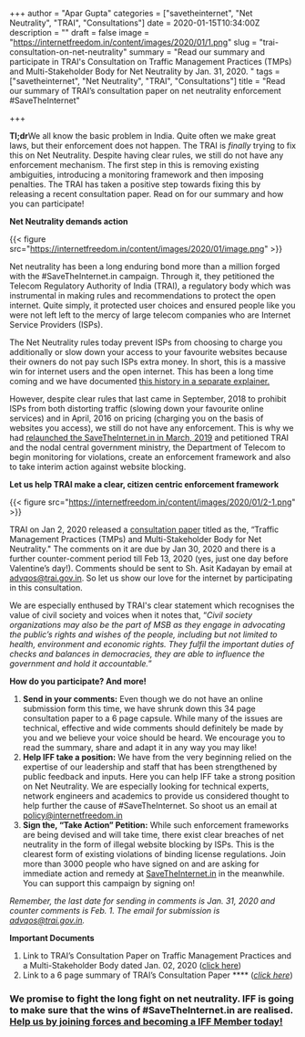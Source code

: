 +++
author = "Apar Gupta"
categories = ["savetheinternet", "Net Neutrality", "TRAI", "Consultations"]
date = 2020-01-15T10:34:00Z
description = ""
draft = false
image = "https://internetfreedom.in/content/images/2020/01/1.png"
slug = "trai-consultation-on-net-neutrality"
summary = "Read our summary and participate in TRAI's Consultation on Traffic Management Practices (TMPs) and Multi-Stakeholder Body for Net Neutrality by Jan. 31, 2020. "
tags = ["savetheinternet", "Net Neutrality", "TRAI", "Consultations"]
title = "Read our summary of TRAI’s consultation paper on net neutrality enforcement #SaveTheInternet"

+++


**Tl;dr**We all know the basic problem in India. Quite often we make great laws, but their enforcement does not happen. The TRAI is *finally* trying to fix this on Net Neutrality. Despite having clear rules, we still do not have any enforcement mechanism. The first step in this is removing existing ambiguities, introducing a monitoring framework and then imposing penalties. The TRAI has taken a positive step towards fixing this by releasing a recent consultation paper. Read on for our summary and how you can participate!

**Net Neutrality demands action**

{{< figure src="https://internetfreedom.in/content/images/2020/01/image.png" >}}

Net neutrality has been a long enduring bond more than a million forged with the #SaveTheInternet.in campaign. Through it, they petitioned the Telecom Regulatory Authority of India (TRAI), a regulatory body which was instrumental in making rules and recommendations to protect the open internet. Quite simply, it protected user choices and ensured people like you were not left left to the mercy of large telecom companies who are Internet Service Providers (ISPs).

The Net Neutrality rules today prevent ISPs from choosing to charge you additionally or slow down your access to your favourite websites because their owners do not pay such ISPs extra money. In short, this is a massive win for internet users and the open internet. This has been a long time coming and we have documented [this history in a separate explainer.](https://savetheinternet.in/blog/guess-whos-back-back-again-savetheinternet/)

However, despite clear rules that last came in September, 2018 to prohibit ISPs from both distorting traffic (slowing down your favourite online services) and in April, 2016 on pricing (charging you on the basis of websites you access), we still do not have any enforcement. This is why we had [relaunched the SaveTheInternet.in in March, 2019](https://savetheinternet.in/why-this-again/) and petitioned TRAI and the nodal central government ministry, the Department of Telecom to begin monitoring for violations, create an enforcement framework and also to take interim action against website blocking.

**Let us help TRAI make a clear, citizen centric enforcement framework**

{{< figure src="https://internetfreedom.in/content/images/2020/01/2-1.png" >}}

TRAI on Jan 2, 2020 released a [consultation paper](https://main.trai.gov.in/sites/default/files/CP_02012020_0.pdf) titled as the, “Traffic Management Practices (TMPs) and Multi-Stakeholder Body for Net Neutrality." The comments on it are due by Jan 30, 2020 and there is a further counter-comment period  till Feb 13, 2020 (yes, just one day before Valentine’s day!). Comments should be sent to Sh. Asit Kadayan by email at advqos@trai.gov.in. So let us show our love for the internet by participating in this consultation.

We are especially enthused by TRAI's clear statement which recognises the value of civil society and voices when it notes that, “_Civil society organizations may also be the part of MSB as they engage in advocating the public’s rights and wishes of the people, including but not limited to health, environment and economic rights. They fulfil the important duties of checks and balances in democracies, they are able to influence the government and hold it accountable._”

**How do you participate? And more!**

1. **Send in your comments:** Even though we do not have an online submission form this time, we have shrunk down this 34 page consultation paper to a 6 page capsule. While many of the issues are technical, effective and wide comments should definitely be made by you and we believe your voice should be heard. We encourage you to read the summary, share and adapt it in any way you may like!
2. **Help IFF take a position:** We have from the very beginning relied on the expertise of our leadership and staff that has been strengthened by public feedback and inputs. Here you can help IFF take a strong position on Net Neutrality. We are especially looking for technical experts, network engineers and academics to provide us considered thought to help further the cause of #SaveTheInternet. So shoot us an email at policy@internetfreedom.in
3. ******Sign the, “Take Action” Petition**:**** While such enforcement frameworks are being devised and will take time, there exist clear breaches of net neutrality in the form of illegal website blocking by ISPs. This is the clearest form of existing violations of binding license regulations. Join more than 3000 people who have signed on and are asking for immediate action and remedy at [SaveTheInternet.in](savetheinternet.in) in the meanwhile. You can support this campaign by signing on!

_Remember, the last date for sending in comments is Jan. 31, 2020 and counter comments is Feb. 1. The email for submission is advqos@trai.gov.in._

**Important Documents**

1. Link to TRAI’s Consultation Paper on Traffic Management Practices and a Multi-Stakeholder Body dated Jan. 02, 2020 ([click here](https://main.trai.gov.in/sites/default/files/CP_02012020_0.pdf))
2. Link to a 6 page summary of TRAI’s Consultation Paper **** ([_click here_](https://docs.google.com/document/d/1lWma5roqYKxueely_LwN0zfxyltwnfptsUpet_stjNE/edit?usp=sharing))

### We promise to fight the long fight on net neutrality. IFF is going to make sure that the wins of #SaveTheInternet.in are realised. [Help us by joining forces and becoming a IFF Member today!](https://internetfreedom.in/donate/)

